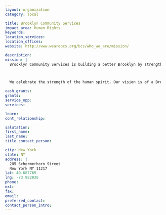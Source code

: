 ```yaml
---
layout: organization
category: local

title: Brooklyn Community Services
impact_area: Human Rights
keywords: 
location_services: 
location_offices: 
website: http://www.wearebcs.org/bcs/who_we_are/mission/

description: 
mission: |
  Brooklyn Community Services is building a better Brooklyn by strengthening families, helping children and youth reach their full potential, and supporting adults in leading productive, fulfilling lives.

  

  We celebrate the strength of the human spirit. Our vision is of a Brooklyn where everyone has the opportunity to learn, grow, and contribute to our community.

cash_grants: 
grants: 
service_opp: 
services: 

learn: 
cont_relationship: 

salutation: 
first_name: 
last_name: 
title_contact_person: 

city: New York
state: NY
address: |
  285 Schermerhorn Street  
  New York NY 11217
lat: 40.687769
lng: -73.982938
phone: 
ext: 
fax: 
email: 
preferred_contact: 
contact_person_intro: 
---
```

